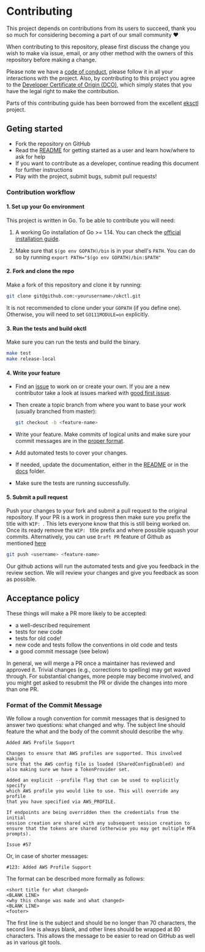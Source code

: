 # Contributing

This project depends on contributions from its users to succeed, thank you so much for considering becoming a part of our small community ❤️

When contributing to this repository, please first discuss the change you wish to make via issue,
email, or any other method with the owners of this repository before making a change. 

Please note we have a [code of conduct](CODE_OF_CONDUCT.md), please follow it in all your interactions with the project. Also, by contributing to this project you agree to the [Developer Certificate of Origin (DCO)](DCO), which simply states that you have the legal right to make the contribution.

Parts of this contributing guide has been borrowed from the excellent [eksctl](https://github.com/weaveworks/eksctl/blob/master/CONTRIBUTING.md) project.

## Geting started

- Fork the repository on GitHub
- Read the [README](README.md) for getting started as a user and learn how/where to ask for help
- If you want to contribute as a developer, continue reading this document for further instructions
- Play with the project, submit bugs, submit pull requests!

### Contribution workflow

#### 1. Set up your Go environment

This project is written in Go. To be able to contribute you will need:

1. A working Go installation of Go >= 1.14. You can check the
[official installation guide](https://golang.org/doc/install).

2. Make sure that `$(go env GOPATH)/bin` is in your shell's `PATH`. You can do so by
   running `export PATH="$(go env GOPATH)/bin:$PATH"`

#### 2. Fork and clone the repo

Make a fork of this repository and clone it by running:

```bash
git clone git@github.com:<yourusername>/okctl.git
```

It is not recommended to clone under your `GOPATH` (if you define one). Otherwise, you will need to set
`GO111MODULE=on` explicitly.

#### 3. Run the tests and build okctl

Make sure you can run the tests and build the binary.

```bash
make test
make release-local
```

#### 4. Write your feature

- Find an [issue](https://github.com/oslokommune/okctl/issues) to work on or
  create your own. If you are a new contributor take a look at issues marked
  with [good first issue](https://github.com/oslokommune/okctl/issues?q=is%3Aissue+is%3Aopen+label%3A%22good+first+issue%22).

- Then create a topic branch from where you want to base your work (usually branched from master):

    ```bash
    git checkout -b <feature-name>
    ```

- Write your feature. Make commits of logical units and make sure your
  commit messages are in the [proper format](#format-of-the-commit-message).

- Add automated tests to cover your changes.

- If needed, update the documentation, either in the [README](README.md) or in the [docs](docs/) folder.

- Make sure the tests are running successfully.

#### 5. Submit a pull request

Push your changes to your fork and submit a pull request to the original repository. If your PR is a work in progress
then make sure you prefix the title with `WIP: `. This lets everyone know that this is still being worked on. Once its
ready remove the `WIP: ` title prefix and where possible squash your commits. Alternatively, you can use `Draft PR`
feature of Github as mentioned [here](https://github.blog/2019-02-14-introducing-draft-pull-requests/)

```bash
git push <username> <feature-name>
```

Our github actions will run the automated tests and give you feedback in the review section. We will review your
changes and give you feedback as soon as possible.

## Acceptance policy

These things will make a PR more likely to be accepted:

- a well-described requirement
- tests for new code
- tests for old code!
- new code and tests follow the conventions in old code and tests
- a good commit message (see below)

In general, we will merge a PR once a maintainer has reviewed and approved it.
Trivial changes (e.g., corrections to spelling) may get waved through.
For substantial changes, more people may become involved, and you might get asked to resubmit the PR or divide the
changes into more than one PR.

### Format of the Commit Message

We follow a rough convention for commit messages that is designed to answer two
questions: what changed and why. The subject line should feature the what and
the body of the commit should describe the why.

```text
Added AWS Profile Support

Changes to ensure that AWS profiles are supported. This involved making
sure that the AWS config file is loaded (SharedConfigEnabled) and
also making sure we have a TokenProvider set.

Added an explicit --profile flag that can be used to explicitly specify
which AWS profile you would like to use. This will override any profile
that you have specified via AWS_PROFILE.

If endpoints are being overridden then the credentials from the initial
session creation are shared with any subsequent session creation to
ensure that the tokens are shared (otherwise you may get multiple MFA
prompts).

Issue #57
```

Or, in case of shorter messages:

```text
#123: Added AWS Profile Support
```

The format can be described more formally as follows:

```text
<short title for what changed>
<BLANK LINE>
<why this change was made and what changed>
<BLANK LINE>
<footer>
```

The first line is the subject and should be no longer than 70 characters, the
second line is always blank, and other lines should be wrapped at 80 characters.
This allows the message to be easier to read on GitHub as well as in various git tools.